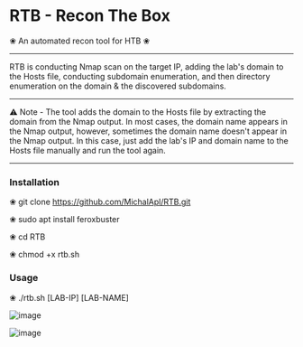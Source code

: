 # RTB - Recon The Box
❀  An automated recon tool for HTB  ❀

****

RTB is conducting Nmap scan on the target IP, adding the lab's domain to the Hosts file, conducting subdomain enumeration, and then directory enumeration on the domain & the discovered subdomains.

****

⚠️ Note - The tool adds the domain to the Hosts file by extracting the domain from the Nmap output. In most cases, the domain name appears in the Nmap output, however, sometimes the domain name doesn't appear in the Nmap output. In this case, just add the lab's IP and domain name to the Hosts file manually and run the tool again.

****

### Installation
❀ git clone https://github.com/MichalApl/RTB.git

❀ sudo apt install feroxbuster

❀ cd RTB

❀ chmod +x rtb.sh

### Usage
❀ ./rtb.sh [LAB-IP] [LAB-NAME]

![image](https://github.com/MichalApl/RTB/assets/123867268/32d1c6b5-f0da-4dd7-846f-8d0ffb5256ac)

![image](https://github.com/MichalApl/RTB/assets/123867268/dd699dd9-e8bd-4d90-9a23-e6c1132f793c)
